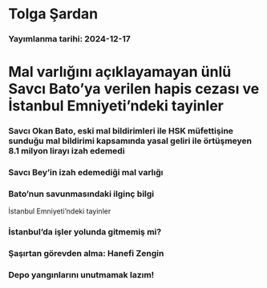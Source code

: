 # Tolga Şardan

### Yayımlanma tarihi: 2024-12-17

# Mal varlığını açıklayamayan ünlü Savcı Bato’ya verilen hapis cezası ve İstanbul Emniyeti’ndeki tayinler


### Savcı Okan Bato, eski mal bildirimleri ile HSK müfettişine sunduğu mal bildirimi kapsamında yasal geliri ile örtüşmeyen 8.1 milyon lirayı izah edemedi


### Savcı Bey’in izah edemediği mal varlığı


### Bato’nun savunmasındaki ilginç bilgi

İstanbul Emniyeti’ndeki tayinler


### İstanbul’da işler yolunda gitmemiş mi?


### Şaşırtan görevden alma: Hanefi Zengin


### Depo yangınlarını unutmamak lazım!

